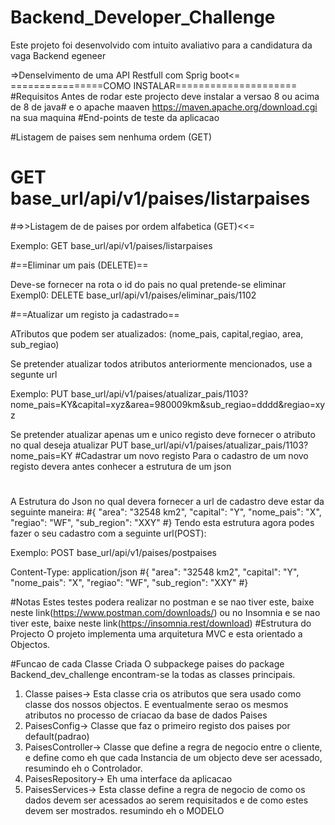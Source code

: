 # Backend_Developer_Challenge
Este projeto foi desenvolvido com intuito avaliativo para a candidatura da vaga Backend egeneer

=>Denselvimento de uma API Restfull com Sprig boot<=
================COMO INSTALAR=====================
#Requisitos
Antes de rodar este projecto deve instalar a versao 8 ou acima de 8 de java# e o apache maaven https://maven.apache.org/download.cgi na sua maquina
#End-points de teste da aplicacao

#Listagem de paises sem nenhuma ordem (GET)
# GET base_url/api/v1/paises/listarpaises

#=>>Listagem de de paises por ordem alfabetica (GET)<<=

Exemplo: GET base_url/api/v1/paises/listarpaises

#==Eliminar um pais (DELETE)==

Deve-se fornecer na rota o id do pais no qual pretende-se eliminar
Exempl0: DELETE base_url/api/v1/paises/eliminar_pais/1102

#==Atualizar um registo ja cadastrado==

ATributos que podem ser atualizados: (nome_pais,  capital,regiao, area, sub_regiao)

Se pretender atualizar todos atributos anteriormente mencionados, use a segunte url

Exemplo: PUT base_url/api/v1/paises/atualizar_pais/1103?nome_pais=KY&capital=xyz&area=980009km&sub_regiao=dddd&regiao=xyz

Se pretender atualizar apenas um e unico registo deve fornecer o atributo no qual deseja atualizar
PUT base_url/api/v1/paises/atualizar_pais/1103?nome_pais=KY
#Cadastrar um novo registo
Para o cadastro de um novo registo devera antes conhecer a estrutura de um json
#
A Estrutura do Json no qual devera fornecer a url de cadastro deve estar da seguinte maneira:
#{
    "area": "32548 km2",
    "capital": "Y",
    "nome_pais": "X",
    "regiao": "WF",
    "sub_region": "XXY"
#}
Tendo esta estrutura agora podes fazer o seu cadastro com a seguinte url(POST):

Exemplo: POST base_url/api/v1/paises/postpaises

Content-Type: application/json
#{
    "area": "32548 km2",
    "capital": "Y",
    "nome_pais": "X",
    "regiao": "WF",
    "sub_region": "XXY"
#}

#Notas
Estes testes podera realizar no postman e se nao tiver este, baixe neste link(https://www.postman.com/downloads/) ou no Insomnia e se nao tiver este, baixe neste link(https://insomnia.rest/download)
#Estrutura do Projecto
O projeto implementa uma arquitetura MVC e esta orientado a Objectos.

#Funcao de cada Classe Criada
O subpackege paises do package Backend_dev_challenge encontram-se la todas as classes principais.
1. Classe paises-> Esta classe cria os atributos que sera usado como classe dos nossos objectos. E eventualmente serao os mesmos atributos no processo de criacao da base de dados Paises
2. PaisesConfig-> Classe que faz o primeiro registo dos paises por default(padrao)
3. PaisesController-> Classe que define a regra de negocio entre o cliente, e define como eh que cada Instancia de um objecto deve ser acessado, resumindo eh o Controlador.
4. PaisesRepository-> Eh uma interface da aplicacao
5. PaisesServices-> Esta classe define a regra de negocio de como os dados devem ser acessados ao serem requisitados e de como estes devem ser mostrados. resumindo eh o MODELO



